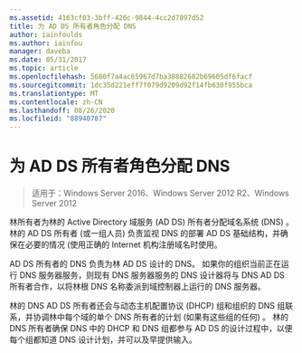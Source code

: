 ```yaml
---
ms.assetid: 4163cf03-3bff-426c-9844-4cc2d7897d52
title: 为 AD DS 所有者角色分配 DNS
author: iainfoulds
ms.author: iainfou
manager: daveba
ms.date: 05/31/2017
ms.topic: article
ms.openlocfilehash: 5680f7a4ac65967d7ba38882682b69605df6facf
ms.sourcegitcommit: 1dc35d221eff7f079d9209d92f14fb630f955bca
ms.translationtype: MT
ms.contentlocale: zh-CN
ms.lasthandoff: 08/26/2020
ms.locfileid: "88940787"
---
```

# <a name="assigning-the-dns-for-ad-ds-owner-role"></a>为 AD DS 所有者角色分配 DNS

>适用于：Windows Server 2016、Windows Server 2012 R2、Windows Server 2012

林所有者为林的 Active Directory 域服务 (AD DS) 所有者分配域名系统 (DNS) 。 林的 AD DS 所有者 (或一组人员) 负责监视 DNS 的部署 AD DS 基础结构，并确保在必要的情况 (使用正确的 Internet 机构注册域名时使用。

AD DS 所有者的 DNS 负责为林 AD DS 设计的 DNS。 如果你的组织当前正在运行 DNS 服务器服务，则现有 DNS 服务器服务的 DNS 设计器将与 DNS AD DS 所有者合作，以将林根 DNS 名称委派到域控制器上运行的 DNS 服务器。

林的 DNS AD DS 所有者还会与动态主机配置协议 (DHCP) 组和组织的 DNS 组联系，并协调林中每个域的单个 DNS 所有者的计划 (如果有这些组的任何) 。 林的 DNS 所有者确保 DNS 中的 DHCP 和 DNS 组都参与 AD DS 的设计过程中，以便每个组都知道 DNS 设计计划，并可以及早提供输入。



